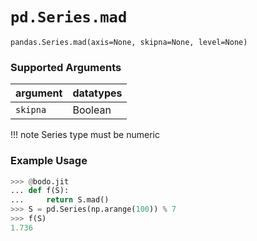 # `pd.Series.mad`

`pandas.Series.mad(axis=None, skipna=None, level=None)`

### Supported Arguments

| argument                    | datatypes                             |
|-----------------------------|---------------------------------------|
| `skipna`                    |   Boolean                             |

!!! note
    Series type must be numeric


### Example Usage

``` py
>>> @bodo.jit
... def f(S):
...     return S.mad()
>>> S = pd.Series(np.arange(100)) % 7
>>> f(S)
1.736
```

